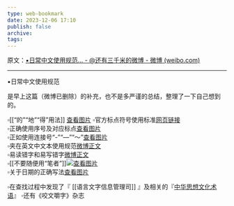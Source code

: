 ```yaml
---
type: web-bookmark
date: 2023-12-06 17:10
publish: false
archive: 
tags:
---
```

原文：[▪️日常中文使用规范... - @还有三千米的微博 - 微博 (weibo.com)](https://weibo.com/6074481400/IFy0BDPKm?pagetype=fav)

---

▪️日常中文使用规范  
  
是早上这篇（微博已删除）的补充，也不是多严谨的总结，整理了一下自己想到的。  
  
▫️[[“的”“地”“得”用法]] [查看图片](https://wx3.sinaimg.cn/large/006D5U6sly1geaifj8idlj30ks1jgk1i.jpg)
▫️官方标点符号使用标准[网页链接](https://weibo.cn/sinaurl?u=http%3A%2F%2Fwww.moe.gov.cn%2Fjyb_sjzl%2Fziliao%2FA19%2F201001%2Ft20100115_75611.html)  
▫️正确使用序号及对应标点[查看图片](https://wx2.sinaimg.cn/large/006D5U6sly1geaqj147llj30ku193jvx.jpg)  
▫️正如使用连接号“-”“—”“～”[查看图片](https://wx1.sinaimg.cn/large/006D5U6sly1geaifzrsmvj30ku32fh91.jpg)  
▫️夹在英文中文本使用规范[微博正文](https://m.weibo.cn/1977585731/4479790104872963)  
▫️易读错字和易写错字[微博正文](https://m.weibo.cn/1647630364/4497590903053358)  
▫️[[不要随便用“笔者”]][![](http://h5.sinaimg.cn/upload/2015/01/21/20/timeline_card_small_photo_default.png)查看图片](https://wx1.sinaimg.cn/large/006D5U6sly1geaifr9x0sj30kt0pfn09.jpg)  
▫️关于日期的正确写法[查看图片](https://wx1.sinaimg.cn/large/006D5U6sly1geaigbcfdgj30ku324hdt.jpg)  
  
▫️在查找过程中发现了『 [[语言文字信息管理司]] 』及相关的『[中华思想文化术语](https://www.chinesethought.cn/index.aspx)』
▫️还有《咬文嚼字》杂志